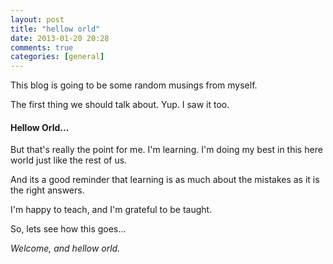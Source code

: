 ```yaml
---
layout: post
title: "hellow orld"
date: 2013-01-20 20:28
comments: true
categories: [general]
---
```



This blog is going to be some random musings from myself.

The first thing we should talk about.  Yup.  I saw it too.

#### Hellow Orld...

But that's really the point for me.  I'm learning.  I'm doing my best in this
here world just like the rest of us.

And its a good reminder that learning is as much about the mistakes as it is the
right answers.

I'm happy to teach, and I'm grateful to be taught.

So, lets see how this goes...

*Welcome, and hellow orld.*

